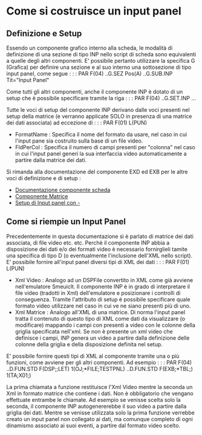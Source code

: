 # Come si costruisce un input panel
## Definizione e Setup
Essendo un componente grafico interno alla scheda, le modalità di definizione di una sezione di tipo INP nello script di scheda sono equivalenti a quelle degli altri componenti.
E' possibile pertanto utilizzare la specifica G (Grafica) per definire una sezione e al suo interno una sottosezione di tipo input panel, come segue : 
 :  : PAR F(04)
..G.SEZ Pos(A)
..G.SUB.INP Tit="Input Panel"

Come tutti gli altri componenti, anche il componente INP è dotato di un setup che è possibile specificare tramite la riga : 
 :  : PAR F(04)
..G.SET.INP ...
 
Tutte le voci di setup del componente INP derivano dalle voci presenti nel setup della matrice (e verranno applicate SOLO in presenza di una matrice dei dati associata) ad eccezione di : 
 :  : PAR F(01) L(PUN)
- FormatName :  Specifica il nome del formato da usare, nel caso in cui l'input pane sia costruito sulla base di un file video.
- FldPerCol :  Specifica il numero di campi presenti per "colonna"  nel caso in cui l'input panel generi la sua interfaccia video automaticamente a partire dalla matrice dei dati.

Si rimanda alla documentazione del componente EXD ed EXB per le altre voci di definizione e di setup : 
- [Documentazione componente scheda](Sorgenti/DOC/TA/B£AMO/LOCEXD)
- [Componente Matrice](Sorgenti/DOC/TA/B£AMO/LOCEXB)
- [Setup di Input panel con -](Sorgenti/DOC/TA/B£AMO/LOCINP_1)

## Come si riempie un Input Panel
Precedentemente in questa documentazione sì è parlato di matrice dei dati associata, di file video etc. etc.
Perchè il componente INP abbia a disposizione dei dati e/o dei formati video è necessario fornirglieli tamite una specifica di tipo D (o eventualmente l'inclusione dell'XML nello script).
E' possibile fornire all'input panel diversi tipi di XML dei dati : 
 :  : PAR F(01) L(PUN)
- Xml Video :  Analogo ad un DSPFile convertito in XML come già avviene nell'emulatore Smeuiclt. Il componente INP è in grado di interpretare il file video (tradotti in Xml) dell'emulatore e posizionare i controlli di conseguenza. Tramite l'attributo di setup è possibile specificare quale formato video utilizzare nel caso in cui ve ne siano presenti più di uno.
- Xml Matrice :  Analogo all'XML di una matrice. Di norma l'input panel tratta il contenuto di questo tipo di XML come dati da visualizzare (o modificare) mappando i campi con presenti a video con le colonne della griglia specificata nell'xml. Se non è presente un xml video che definisce i campi, INP genera un video a partire dalla definizione delle colonne della griglia e della disposizione definita nel setup.

E' possibile fornire questi tipi di XML al componente tramite una o più funzioni, come avviene per gli altri componenti.
Ad esempio : 
 :  : PAR F(04)
..D.FUN.STD F(DSP;;LET) 1(OJ;*FILE;TESTPNL)
..D.FUN.STD F(EXB;*TBL;) 1(TA;X01;)

La prima chiamata a funzione restituisce l'Xml Video mentre la seconda un Xml in formato matrice che contiene i dati.
Non è obbligatorio che vengano effettuate entrambe le chiamate. Ad esempio se venisse scelta solo la seconda, il componente INP autogenererebbe il suo video a partire dalla griglia dei dati. Mentre se venisse utilizzata solo la prima funzione verrebbe creato un input panel non collegato ai dati, ma comunque completo di ogni dinamismo associato ai suoi eventi, a partire dal formato video scelto.











